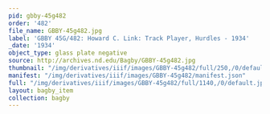 ```yaml
---
pid: gbby-45g482
order: '482'
file_name: GBBY-45g482.jpg
label: 'GBBY 45G/482: Howard C. Link: Track Player, Hurdles - 1934'
_date: '1934'
object_type: glass plate negative
source: http://archives.nd.edu/Bagby/GBBY-45g482.jpg
thumbnail: "/img/derivatives/iiif/images/GBBY-45g482/full/250,/0/default.jpg"
manifest: "/img/derivatives/iiif/images/GBBY-45g482/manifest.json"
full: "/img/derivatives/iiif/images/GBBY-45g482/full/1140,/0/default.jpg"
layout: bagby_item
collection: bagby
---
```

